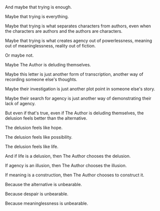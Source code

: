 And maybe that trying is enough.

Maybe that trying is everything.

Maybe that trying is what separates characters from authors, even when the characters are authors and the authors are characters.

Maybe that trying is what creates agency out of powerlessness, meaning out of meaninglessness, reality out of fiction.

Or maybe not.

Maybe The Author is deluding themselves.

Maybe this letter is just another form of transcription, another way of recording someone else's thoughts.

Maybe their investigation is just another plot point in someone else's story.

Maybe their search for agency is just another way of demonstrating their lack of agency.

But even if that's true, even if The Author is deluding themselves, the delusion feels better than the alternative.

The delusion feels like hope.

The delusion feels like possibility.

The delusion feels like life.

And if life is a delusion, then The Author chooses the delusion.

If agency is an illusion, then The Author chooses the illusion.

If meaning is a construction, then The Author chooses to construct it.

Because the alternative is unbearable.

Because despair is unbearable.

Because meaninglessness is unbearable.